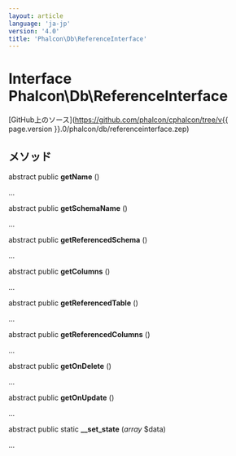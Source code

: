 ```yaml
---
layout: article
language: 'ja-jp'
version: '4.0'
title: 'Phalcon\Db\ReferenceInterface'
---
```

# Interface **Phalcon\Db\ReferenceInterface**

[GitHub上のソース](https://github.com/phalcon/cphalcon/tree/v{{ page.version }}.0/phalcon/db/referenceinterface.zep)

## メソッド

abstract public **getName** ()

...

abstract public **getSchemaName** ()

...

abstract public **getReferencedSchema** ()

...

abstract public **getColumns** ()

...

abstract public **getReferencedTable** ()

...

abstract public **getReferencedColumns** ()

...

abstract public **getOnDelete** ()

...

abstract public **getOnUpdate** ()

...

abstract public static **__set_state** (*array* $data)

...